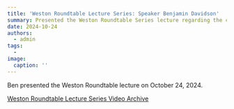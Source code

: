 ```yaml
---
title: 'Weston Roundtable Lecture Series: Speaker Benjamin Davidson'
summary: Presented the Weston Roundtable Series lecture regarding the current state of plastics on beaches and in society.
date: 2024-10-24
authors:
  - admin
tags:
  -
image:
  caption: ''
---
```


Ben presented the Weston Roundtable lecture on October 24, 2024.  

<a href="https://mediaspace.wisc.edu/media/WestonRoundtable_BenDavidson_20241024/1_ycdszaun"> Weston Roundtable Lecture Series Video Archive </a>



